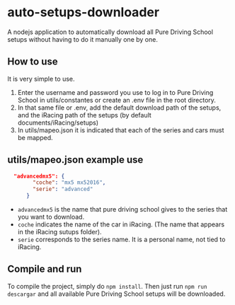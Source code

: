 # auto-setups-downloader
A nodejs application to automatically download all Pure Driving School setups without having to do it manually one by one.

## How to use
It is very simple to use. 
  1. Enter the username and password you use to log in to Pure Driving School in utils/constantes or create an .env file in the root directory. 
  2. In that same file or .env, add the default download path of the setups, and the iRacing path of the setups (by default documents/iRacing/setups)
  3. In utils/mapeo.json it is indicated that each of the series and cars must be mapped.

## utils/mapeo.json example use

``` json
  "advancedmx5": {
        "coche": "mx5 mx52016",
        "serie": "advanced"
      } 
```

  - ``advancedmx5`` is the name that pure driving school gives to the series that you want to download.
  - ``coche`` indicates the name of the car in iRacing. (The name that appears in the iRacing sutups folder).
  - ``serie`` corresponds to the series name. It is a personal name, not tied to iRacing.

## Compile and run

To compile the project, simply do ``npm install``.
Then just run ``npm run descargar`` and all available Pure Driving School setups will be downloaded.
